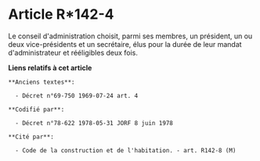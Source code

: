 # Article R*142-4

Le conseil d'administration choisit, parmi ses membres, un président, un ou deux vice-présidents et un secrétaire, élus pour
la durée de leur mandat d'administrateur et rééligibles deux fois.

**Liens relatifs à cet article**

	**Anciens textes**:

	  - Décret n°69-750 1969-07-24 art. 4

	**Codifié par**:

	  - Décret n°78-622 1978-05-31 JORF 8 juin 1978

	**Cité par**:

	  - Code de la construction et de l'habitation. - art. R142-8 (M)
